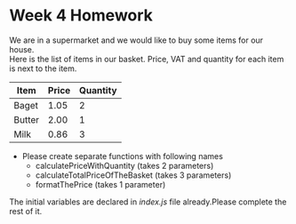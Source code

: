 # Week 4 Homework

We are in a supermarket and we would like to buy some items for our house.  
Here is the list of items in our basket. Price, VAT and quantity for each item is next to the item.

| Item | Price | Quantity
| --- | --- | ---
| Baget | 1.05 | 2
| Butter | 2.00 | 1
| Milk | 0.86 | 3
  
- Please create separate functions with following names
  * calculatePriceWithQuantity (takes 2 parameters)
  * calculateTotalPriceOfTheBasket (takes 3 parameters)
  * formatThePrice (takes 1 parameter)

The initial variables are declared in *index.js* file already.Please complete the rest of it.

